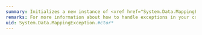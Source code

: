 ```yaml
---
summary: Initializes a new instance of <xref href="System.Data.MappingException"></xref>.
remarks: For more information about how to handle exceptions in your code, see <xref:System.Exception>.
uid: System.Data.MappingException.#ctor*
---
```

